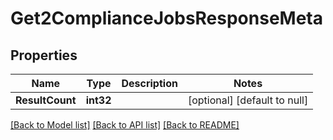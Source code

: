 # Get2ComplianceJobsResponseMeta

## Properties
Name | Type | Description | Notes
------------ | ------------- | ------------- | -------------
**ResultCount** | **int32** |  | [optional] [default to null]

[[Back to Model list]](../README.md#documentation-for-models) [[Back to API list]](../README.md#documentation-for-api-endpoints) [[Back to README]](../README.md)

